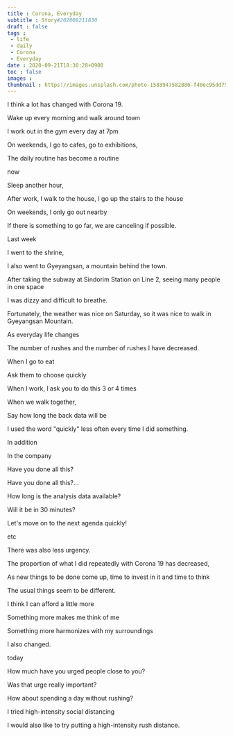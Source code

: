 ```yaml
---
title : Corona, Everyday
subtitle : Story#202009211830
draft : false
tags :
 - life
 - daily
 - Corona
 - Everyday
date : 2020-09-21T18:30:28+0900
toc : false
images : 
thumbnail : https://images.unsplash.com/photo-1583947582886-f40ec95dd752?ixlib=rb-1.2.1&q=85&fm=jpg&crop=entropy&cs=srgb&ixid=eyJhcHBfaWQiOjE1NTU0OX0
---
```

I think a lot has changed with Corona 19.  

Wake up every morning and walk around town  

I work out in the gym every day at 7pm  

On weekends, I go to cafes, go to exhibitions,  

The daily routine has become a routine  

now  

Sleep another hour,  

After work, I walk to the house, I go up the stairs to the house  

On weekends, I only go out nearby  

If there is something to go far, we are canceling if possible.  

Last week  

I went to the shrine,  

I also went to Gyeyangsan, a mountain behind the town.  

After taking the subway at Sindorim Station on Line 2, seeing many people in one space  

I was dizzy and difficult to breathe.  

Fortunately, the weather was nice on Saturday, so it was nice to walk in Gyeyangsan Mountain.  

As everyday life changes  

The number of rushes and the number of rushes I have decreased.  

When I go to eat  

Ask them to choose quickly  

When I work, I ask you to do this 3 or 4 times  

When we walk together,  

Say how long the back data will be  

I used the word "quickly" less often every time I did something.  

In addition  

In the company  

Have you done all this?  

Have you done all this?...  

How long is the analysis data available?  

Will it be in 30 minutes?  

Let's move on to the next agenda quickly!  

etc  

There was also less urgency.  

The proportion of what I did repeatedly with Corona 19 has decreased,  

As new things to be done come up, time to invest in it and time to think  

The usual things seem to be different.  

I think I can afford a little more  

Something more makes me think of me  

Something more harmonizes with my surroundings  

I also changed.  

today  

How much have you urged people close to you?  

Was that urge really important?  

How about spending a day without rushing?  

I tried high-intensity social distancing  

I would also like to try putting a high-intensity rush distance.   

